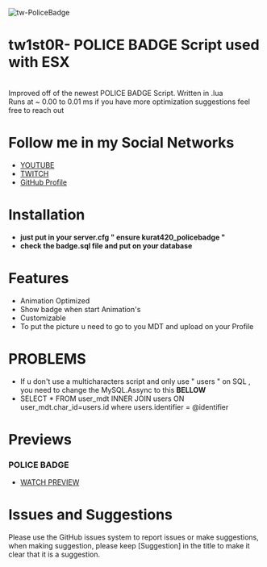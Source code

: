 ![tw-PoliceBadge](https://cdn.discordapp.com/attachments/881955889861509120/925470564049616986/BANNERBADGE.png)

# tw1st0R- POLICE BADGE Script used with ESX
<br>
Improved off of the newest POLICE BADGE Script. Written in .lua 
<br>
Runs at ~ 0.00 to 0.01 ms if you have more optimization suggestions feel free to reach out

# Follow me in my Social Networks
* [YOUTUBE](https://www.youtube.com/channel/UChRcrcs1EZna4hGIn1KD3cw)
* [TWITCH](https://www.twitch.tv/antunes27_)
* [GitHub Profile](https://github.com/kurat420)

# Installation
* **just put in your server.cfg " ensure kurat420_policebadge "**
* **check the badge.sql file and put on your database**

# Features
* Animation Optimized
* Show badge when start Animation's
* Customizable
* To put the picture u need to go to you MDT and upload on your Profile

# PROBLEMS
* If u don't use a multicharacters script and only use " users " on SQL , you need to change the MySQL.Assync to this **BELLOW**
* SELECT * FROM user_mdt INNER JOIN users ON user_mdt.char_id=users.id where users.identifier = @identifier

# Previews
### POLICE BADGE
* [WATCH PREVIEW](https://streamable.com/e/18tv2f)

# Issues and Suggestions
Please use the GitHub issues system to report issues or make suggestions, when making suggestion, please keep [Suggestion] in the title to make it clear that it is a suggestion.
